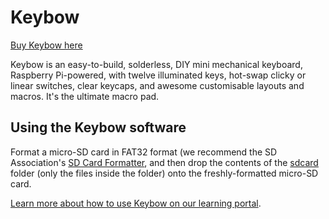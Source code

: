 # Keybow

[Buy Keybow here](https://shop.pimoroni.com/products/keybow)

Keybow is an easy-to-build, solderless, DIY mini mechanical keyboard, Raspberry Pi-powered, with twelve illuminated keys, hot-swap clicky or linear switches, clear keycaps, and awesome customisable layouts and macros. It's the ultimate macro pad.

## Using the Keybow software

Format a micro-SD card in FAT32 format (we recommend the SD Association's [SD Card Formatter](https://www.sdcard.org/downloads/formatter_4/), and then drop the contents of the [sdcard](sdcard) folder (only the files inside the folder) onto the freshly-formatted micro-SD card.

[Learn more about how to use Keybow on our learning portal](https://learn.pimoroni.com/keybow).
